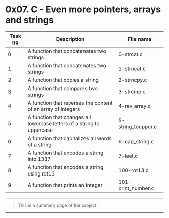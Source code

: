 # 0x07. C - Even more pointers, arrays and strings

| Task no | Description                                                            | File name          |
| ------- | ---------------------------------------------------------------------- | ------------------ |
| 0       | A function that concatenates two strings                               | 0-strcat.c         |
| 1       | A function that concatenates two strings                               | 1-strncat.c        |
| 2       | A function that copies a string                                        | 2-strncpy.c        |
| 3       | A function that compares two strings                                   | 3-strcmp.c         |
| 4       | A function that reverses the content of an array of integers           | 4-rev_array.c      |
| 5       | A function that changes all lowercase letters of a string to uppercase | 5-string_toupper.c |
| 6       | A function that capitalizes all words of a string                      | 6-cap_string.c     |
| 7       | A function that encodes a string into 1337                             | 7-leet.c           |
| 8       | A function that encodes a string using rot13                           | 100-rot13.c        |
| 9       | A function that prints an integer                                      | 101-print_number.c |

---

> This is a summary page of the project.

---
